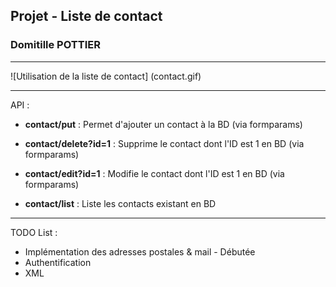 ## Projet - Liste de contact
### Domitille POTTIER

---
![Utilisation de la liste de contact] (contact.gif)

---
API :

- **contact/put** :
Permet d'ajouter un contact à la BD (via formparams)

- **contact/delete?id=1** :
Supprime le contact dont l'ID est 1 en BD (via formparams)

- **contact/edit?id=1** :
Modifie le contact dont l'ID est 1 en BD (via formparams)

- **contact/list** :
Liste les contacts existant en BD

---
TODO List :

* Implémentation des adresses postales & mail - Débutée
* Authentification
* XML

